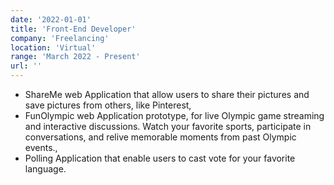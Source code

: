 ```yaml
---
date: '2022-01-01'
title: 'Front-End Developer'
company: 'Freelancing'
location: 'Virtual'
range: 'March 2022 - Present'
url: ''
---
```


- ShareMe web Application that allow users to share their pictures and save pictures from others, like Pinterest,
- FunOlympic web Application prototype, for live Olympic game streaming and interactive discussions. Watch your favorite sports, participate in conversations, and relive memorable moments from past Olympic events.,
- Polling Application that enable users to cast vote for your favorite language.